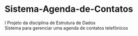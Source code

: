 # Sistema-Agenda-de-Contatos
I Projeto da disciplina de Estrutura de Dados  
Sistema para gerenciar uma agenda de contatos telefônicos
